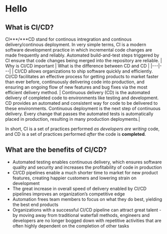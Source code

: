 # Hello

## What is CI/CD?

CI***/***CD stand for continous intregration and continous delivery/continous deployment.
In very simple terms, CI is a modern software development practice in which incremental code changes are made frequently and reliably. Automated build-and-test steps triggered by CI ensure that code changes being merged into the repository are reliable.
| Why is CI/CD important  | What is the difference between CD and CD  |
|---|---|
| CI/CD allows organizations to ship software quickly and efficiently. CI/CD facilitates an effective process for getting products to market faster than ever before, continuously delivering code into production, and ensuring an ongoing flow of new features and bug fixes via the most efficient delivery method.   |   Continuous delivery (CD) is the automated delivery of completed code to environments like testing and development. CD provides an automated and consistent way for code to be delivered to these environments. Continuous deployment is the next step of continuous delivery. Every change that passes the automated tests is automatically placed in production, resulting in many production deployments.|

In short, CI is a set of practices performed *as developers are writing* code, and CD is a set of practices performed *after* the code is **completed**.

## What are the benefits of CI/CD?

- Automated testing enables continuous delivery, which ensures software quality and security and increases the profitability of code in production
- CI/CD pipelines enable a much shorter time to market for new product features, creating happier customers and lowering strain on development
- The great increase in overall speed of delivery enabled by CI/CD pipelines improves an organization’s competitive edge
- Automation frees team members to focus on what they do best, yielding the best end products
- Organizations with a successful CI/CD pipeline can attract great talent - by moving away from traditional waterfall methods, engineers and developers are no longer bogged down with repetitive activities that are often highly dependent on the completion of other tasks

